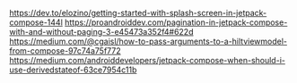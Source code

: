 https://dev.to/elozino/getting-started-with-splash-screen-in-jetpack-compose-144l
https://proandroiddev.com/pagination-in-jetpack-compose-with-and-without-paging-3-e45473a352f4#622d
https://medium.com/@cgaisl/how-to-pass-arguments-to-a-hiltviewmodel-from-compose-97c74a75f772
https://medium.com/androiddevelopers/jetpack-compose-when-should-i-use-derivedstateof-63ce7954c11b
